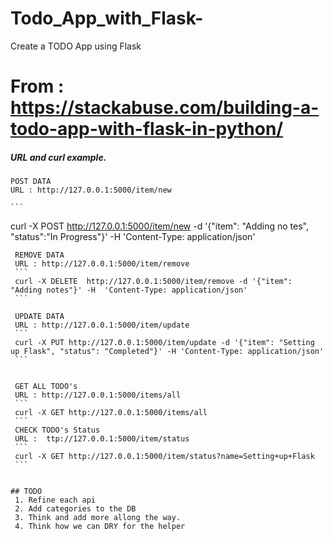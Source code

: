 # Todo_App_with_Flask-
Create a TODO App using Flask
# From : https://stackabuse.com/building-a-todo-app-with-flask-in-python/


#####  URL and curl example.
    POST DATA 
    URL : http://127.0.0.1:5000/item/new
    
    ```
curl -X POST  http://127.0.0.1:5000/item/new -d '{"item": "Adding no
tes", "status":"In Progress"}' -H  'Content-Type: application/json'
   ```
    REMOVE DATA
    URL : http://127.0.0.1:5000/item/remove
    ```
    curl -X DELETE  http://127.0.0.1:5000/item/remove -d '{"item": "Adding notes"}' -H  'Content-Type: application/json'
    ```

    UPDATE DATA
    URL : http://127.0.0.1:5000/item/update
    ```
    curl -X PUT http://127.0.0.1:5000/item/update -d '{"item": "Setting up Flask", "status": "Completed"}' -H 'Content-Type: application/json'
    ```


    GET ALL TODO's
    URL : http://127.0.0.1:5000/items/all
    ```
    curl -X GET http://127.0.0.1:5000/items/all
    ```
    CHECK TODO's Status
    URL :  ttp://127.0.0.1:5000/item/status
    ```
    curl -X GET http://127.0.0.1:5000/item/status?name=Setting+up+Flask
    ```


## TODO
    1. Refine each api
    2. Add categories to the DB
    3. Think and add more allong the way.
    4. Think how we can DRY for the helper